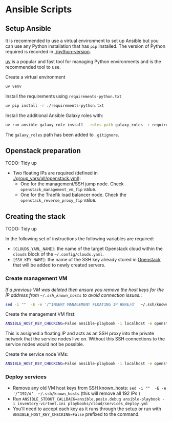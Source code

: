 # Ansible Scripts

## Setup Ansible

It is recommended to use a virtual environment to set up Ansible but you can use
any Python installation that has `pip` installed. The version of Python required
is recorded in [./python-version](./python-version).

[uv](https://docs.astral.sh/uv/pip/environments/) is a popular and fast tool
for managing Python environments and is the recommended tool to use.

Create a virtual environment

```sh
uv venv
```

Install the requirements using `requirements-python.txt`

```sh
uv pip install -r ./requirements-python.txt
```

Install the additional Ansible Galaxy roles with:

```sh
uv run ansible-galaxy role install --roles-path galaxy_roles -r requirements-ansible-galaxy.yml
```

The `galaxy_roles` path has been added to `.gitignore`.

## Openstack preparation

TODO: Tidy up

- Two floating IPs are required (defined in [./group_vars/all/openstack.yml](./group_vars/all/openstack.yml)):
  - One for the management/SSH jump node. Check `openstack_management_vm_fip` value.
  - One for the Traefik load balancer node. Check the `openstack_reverse_proxy_fip` value.

## Creating the stack

TODO: Tidy up

In the following set of instructions the following variables are required:

- `[CLOUDS_YAML_NAME]`: the name of the target Openstack cloud within the `clouds` block of the `~/.config/clouds.yaml`.
- `[SSH_KEY_NAME]`: the name of the SSH key already stored in [Openstack](https://openstack.stfc.ac.uk/project/key_pairs)
  that will be added to newly created servers.

### Create management VM

_If a previous VM was deleted then ensure you remove the host keys for the IP address from `~/.ssh_known_hosts` to avoid connection issues._:

```sh
sed -i ""  -E -e '/^INSERT MANAGEMENT FLOATING IP HERE/d'  ~/.ssh/known_hosts`
```

Create the management VM first:

```sh
ANSIBLE_HOST_KEY_CHECKING=False ansible-playbook -i localhost -e openstack_cloud_name=[CLOUDS_YAML_NAME] -e openstack_key_name=[SSH_KEY_NAME] playbooks/management/create.yml`
```

This is assigned a floating IP and acts as an SSH proxy into the private network that the service nodes live on.
Without this SSH connections to the service nodes would not be possible.

Create the service node VMs:

```sh
ANSIBLE_HOST_KEY_CHECKING=False ansible-playbook -i localhost -e openstack_cloud_name=[CLOUDS_YAML_NAME] -e openstack_key_name=[SSH_KEY_NAME] -e inventory_filename=$PWD/inventory-virtnet.ini playbooks/cloud/vms_create.yml`
```

### Deploy services

- Remove any old VM host keys from SSH known_hosts: `sed -i ""  -E -e '/^192/d'  ~/.ssh/known_hosts` (this will remove all 192 IPs )
- Run `ANSIBLE_STDOUT_CALLBACK=ansible.posix.debug ansible-playbook -i inventory-virtnet.ini playbooks/cloud/services_deploy.yml`
- You'll need to accept each key as it runs through the setup or run with `ANSIBLE_HOST_KEY_CHECKING=False` prefixed to the command.
